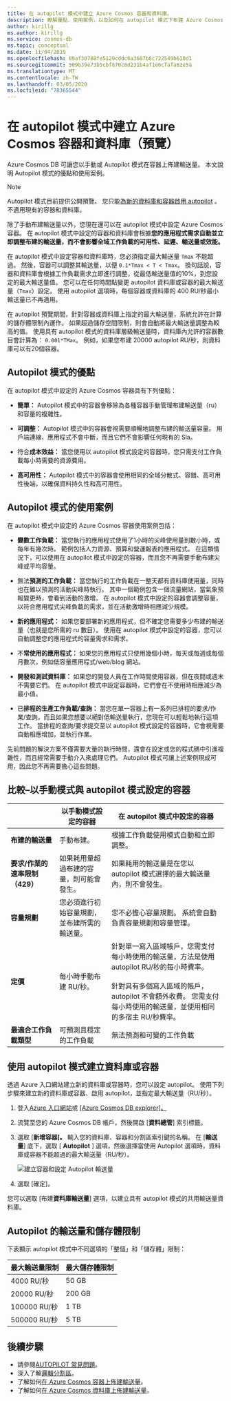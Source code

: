 ```yaml
---
title: 在 autopilot 模式中建立 Azure Cosmos 容器和資料庫。
description: 瞭解優點、使用案例，以及如何在 autopilot 模式下布建 Azure Cosmos 資料庫和容器。
author: kirillg
ms.author: kirillg
ms.service: cosmos-db
ms.topic: conceptual
ms.date: 11/04/2019
ms.openlocfilehash: 89af30788fe5129cddc6a3607b8c722549b610d1
ms.sourcegitcommit: 509b39e73b5cbf670c8d231b4af1e6cfafa82e5a
ms.translationtype: MT
ms.contentlocale: zh-TW
ms.lasthandoff: 03/05/2020
ms.locfileid: "78365544"
---
```

# <a name="create-azure-cosmos-containers-and-databases-in-autopilot-mode-preview"></a>在 autopilot 模式中建立 Azure Cosmos 容器和資料庫（預覽）

Azure Cosmos DB 可讓您以手動或 Autopilot 模式在容器上佈建輸送量。 本文說明 Autopilot 模式的優點和使用案例。

> [!NOTE]
> Autopilot 模式目前提供公開預覽。 您只能[為新的資料庫和容器啟用 autopilot](#create-a-database-or-a-container-with-autopilot-mode) 。 不適用現有的容器和資料庫。

除了手動布建輸送量以外，您現在還可以在 autopilot 模式中設定 Azure Cosmos 容器。 在 autopilot 模式中設定的容器和資料庫會根據**您的應用程式需求自動並立即調整布建的輸送量，而不會影響全域工作負載的可用性、延遲、輸送量或效能。**

在 autopilot 模式中設定容器和資料庫時，您必須指定最大輸送量 `Tmax` 不能超過。 然後，容器可以調整其輸送量，以便 `0.1*Tmax < T < Tmax`。 換句話說，容器和資料庫會根據工作負載需求立即進行調整，從最低輸送量值的10%，到您設定的最大輸送量值。 您可以在任何時間點變更 autopilot 資料庫或容器的最大輸送量（`Tmax`）設定。 使用 autopilot 選項時，每個容器或資料庫的 400 RU/秒最小輸送量已不再適用。

在 autopilot 預覽期間，針對容器或資料庫上指定的最大輸送量，系統允許在計算的儲存體限制內運作。 如果超過儲存空間限制，則會自動將最大輸送量調整為較高的值。 使用具有 autopilot 模式的資料庫層級輸送量時，資料庫內允許的容器數目會計算為： `0.001*TMax`。 例如，如果您布建 20000 autopilot RU/秒，則資料庫可以有20個容器。

## <a name="benefits-of-autopilot-mode"></a>Autopilot 模式的優點

在 autopilot 模式中設定的 Azure Cosmos 容器具有下列優點：

* **簡單：** Autopilot 模式中的容器會移除為各種容器手動管理布建輸送量（ru）和容量的複雜性。

* **可調整：** Autopilot 模式中的容器會視需要順暢地調整布建的輸送量容量。 用戶端連線、應用程式不會中斷，而且它們不會影響任何現有的 Sla。

* 符合**成本效益：** 當您使用以 autopilot 模式設定的容器時，您只需支付工作負載每小時需要的資源費用。

* **高可用性：** Autopilot 模式中的容器會使用相同的全域分散式、容錯、高可用性後端，以確保資料持久性和高可用性。

## <a name="use-cases-of-autopilot-mode"></a>Autopilot 模式的使用案例

在 autopilot 模式中設定的 Azure Cosmos 容器使用案例包括：

* **變數工作負載：** 當您執行的應用程式使用了1小時的尖峰使用量到數小時，或每年有幾次時。 範例包括人力資源、預算和營運報表的應用程式。 在這類情況下，可以使用在 autopilot 模式中設定的容器，而且您不再需要手動布建尖峰或平均容量。

* 無法**預測的工作負載：** 當您執行的工作負載在一整天都有資料庫使用量，同時也在難以預測的活動尖峰時執行。 其中一個範例包含一個流量網站，當氣象預報變更時，會看到活動的激增。 在 autopilot 模式中設定的容器會調整容量，以符合應用程式尖峰負載的需求，並在活動激增時相應減少規模。

* **新的應用程式：** 如果您要部署新的應用程式，但不確定您需要多少布建的輸送量（也就是您所需的 ru 數目）。 使用在 autopilot 模式中設定的容器，您可以自動調整您的應用程式的容量需求和需求。

* 不**常使用的應用程式：** 如果您的應用程式只使用幾個小時，每天或每週或每個月數次，例如低容量應用程式/web/blog 網站。

* **開發和測試資料庫：** 如果您的開發人員在工作時間使用容器，但在夜間或週末不需要它們。 在 autopilot 模式中設定容器時，它們會在不使用時相應減少為最小值。

* 已**排程的生產工作負載/查詢：** 當您在單一容器上有一系列已排程的要求/作業/查詢，而且如果您想要以絕對低輸送量執行，您現在可以輕鬆地執行這項工作。 當排程的查詢/要求提交至以 autopilot 模式設定的容器時，它會視需要自動相應增加，並執行作業。

先前問題的解決方案不僅需要大量的執行時間，還會在設定或您的程式碼中引進複雜性，而且經常需要手動介入來處理它們。 Autopilot 模式可讓上述案例現成可用，因此您不再需要擔心這些問題。

## <a name="comparison--containers-configured-in-manual-mode-vs-autopilot-mode"></a>比較–以手動模式與 autopilot 模式設定的容器

|  | 以手動模式設定的容器  | 在 autopilot 模式中設定的容器 |
|---------|---------|---------|
| **布建的輸送量** | 手動布建。 | 根據工作負載使用模式自動和立即調整。 |
| **要求/作業的速率限制（429）**  | 如果耗用量超過布建的容量，則可能會發生。 | 如果耗用的輸送量是在您以 autopilot 模式選擇的最大輸送量內，則不會發生。   |
| **容量規劃** |  您必須進行初始容量規劃，並布建所需的輸送量。 |    您不必擔心容量規劃。 系統會自動負責容量規劃和容量管理。 |
| **定價** | 每小時手動布建 RU/秒。 | 針對單一寫入區域帳戶，您需支付每小時使用的輸送量，方法是使用 autopilot RU/秒的每小時費率。 <br/><br/>針對具有多個寫入區域的帳戶，autopilot 不會額外收費。 您需支付每小時使用的輸送量，並使用相同的多宿主 RU/秒費率。 |
| **最適合工作負載類型** |  可預測且穩定的工作負載|   無法預測和可變的工作負載  |

## <a name="create-a-database-or-a-container-with-autopilot-mode"></a>使用 autopilot 模式建立資料庫或容器

透過 Azure 入口網站建立新的資料庫或容器時，您可以設定 autopilot。 使用下列步驟來建立新的資料庫或容器、啟用 autopilot，並指定最大輸送量（RU/秒）。

1. 登入[Azure 入口網站](https://portal.azure.com)或 [ [Azure Cosmos DB explorer]。](https://cosmos.azure.com/)

1. 流覽至您的 Azure Cosmos DB 帳戶，然後開啟 [**資料總管**] 索引標籤。

1. 選取 [**新增容器]。** 輸入您的資料庫、容器和分割區索引鍵的名稱。 在 [**輸送量**] 底下，選取 [ **Autopilot** ] 選項，然後選擇當使用 Autopilot 選項時，資料庫或容器不能超過的最大輸送量（RU/秒）。

   ![建立容器和設定 Autopilot 輸送量](./media/provision-throughput-autopilot/create-container-autopilot-mode.png)

1. 選取 [確定]。

您可以選取 [布建**資料庫輸送量**] 選項，以建立具有 autopilot 模式的共用輸送量資料庫。

## <a id="autopilot-limits"></a>Autopilot 的輸送量和儲存體限制

下表顯示 autopilot 模式中不同選項的「整個」和「儲存體」限制：

|最大輸送量限制  |最大儲存體限制  |
|---------|---------|
|4000 RU/秒  |   50 GB    |
|20000 RU/秒  |  200 GB  |
|100000 RU/秒    |  1 TB   |
|500000 RU/秒    |  5 TB  |

## <a name="next-steps"></a>後續步驟

* 請參閱[AUTOPILOT 常見問題](autopilot-faq.md)。
* 深入了解[邏輯分割區](partition-data.md)。
* 了解如何[在 Azure Cosmos 容器上佈建輸送量](how-to-provision-container-throughput.md)。
* 了解如何[在 Azure Cosmos 資料庫上佈建輸送量](how-to-provision-database-throughput.md)。
